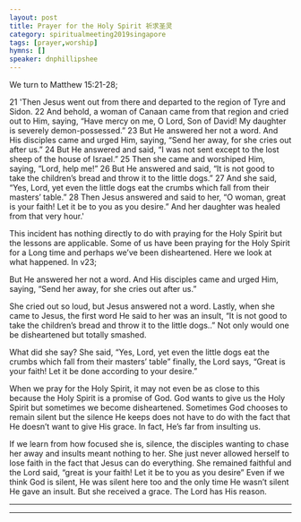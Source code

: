 ```yaml
---
layout: post
title: Prayer for the Holy Spirit 祈求圣灵
category: spiritualmeeting2019singapore
tags: [prayer,worship]
hymns: []
speaker: dnphillipshee
---
```


We turn to Matthew 15:21-28; 

21 'Then Jesus went out from there and departed to the region of Tyre and Sidon. 
22 And behold, a woman of Canaan came from that region and cried out to Him, saying, “Have mercy on me, O Lord, Son of David! My daughter is severely demon-possessed.” 
23 But He answered her not a word. And His disciples came and urged Him, saying, “Send her away, for she cries out after us.” 
24 But He answered and said, “I was not sent except to the lost sheep of the house of Israel.” 
25 Then she came and worshiped Him, saying, “Lord, help me!” 
26 But He answered and said, “It is not good to take the children’s bread and throw it to the little dogs.” 
27 And she said, “Yes, Lord, yet even the little dogs eat the crumbs which fall from their masters’ table.” 
28 Then Jesus answered and said to her, “O woman, great is your faith! Let it be to you as you desire.” And her daughter was healed from that very hour.'


This incident has nothing directly to do with praying for the Holy Spirit but the lessons are applicable. Some of us have been praying for the Holy Spirit for a Long time and perhaps we’ve been disheartened. Here we look at what happened. In v23; 

But He answered her not a word. And His disciples came and urged Him, saying, “Send her away, for she cries out after us.” 

She cried out so loud, but Jesus answered not a word. Lastly, when she came to Jesus, the first word He said to her was an insult, “It is not good to take the children’s bread and throw it to the little dogs..” Not only would one be disheartened but totally smashed. 

What did she say? She said, “Yes, Lord, yet even the little dogs eat the crumbs which fall from their masters’ table” finally, the Lord says, “Great is your faith! Let it be done according to your desire.” 

When we pray for the Holy Spirit, it may not even be as close to this because the Holy Spirit is a promise of God. God wants to give us the Holy Spirit but sometimes we become disheartened. Sometimes God chooses to remain silent but the silence He keeps does not have to do with the fact that He doesn’t want to give His grace. In fact, He’s far from insulting us. 

If we learn from how focused she is, silence, the disciples wanting to chase her away and insults meant nothing to her. She just never allowed herself to lose faith in the fact that Jesus can do everything. She remained faithful and the Lord said, “great is your faith! Let it be to you as you desire” Even if we think God is silent, He was silent here too and the only time He wasn’t silent He gave an insult. But she received a grace. The Lord has His reason.


----
****
